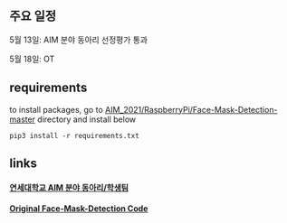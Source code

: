 ## 주요 일정
  5월 13일: AIM 분야 동아리 선정평가 통과
  
  5월 18일: OT
  
## requirements
   to install packages, go to [AIM_2021/RaspberryPi/Face-Mask-Detection-master](https://github.com/SBTMLab/AIM_2021/tree/main/RaspberryPi/Face-Mask-Detection-master) directory and install below

    pip3 install -r requirements.txt
    

  
## links  
  
#### [연세대학교 AIM 분야 동아리/학생팀](http://linc4th.yonsei.ac.kr/aim/club.php)


#### [Original Face-Mask-Detection Code](https://github.com/chandrikadeb7/Face-Mask-Detection)

